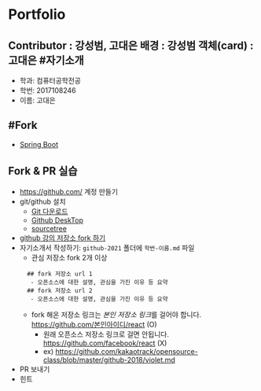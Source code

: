 # Portfolio
Contributor : 강성범, 고대은
배경 : 강성범
객체(card) : 고대은
#자기소개
-----
* 학과: 컴퓨터공학전공
* 학번: 2017108246
* 이름: 고대은

#Fork
--------
* [Spring Boot](https://github.com/acisliver/spring-boot)

Fork & PR 실습
--------------
* https://github.com/ 계정 만들기
* git/github 설치 
  * [Git 다운로드](https://git-scm.com/)
  * [Github DeskTop](https://desktop.github.com/)
  * [sourcetree](https://www.sourcetreeapp.com/)
* [github 강의 저장소 fork 하기](https://github.com/kakaotrack/opensource-class)
* 자기소개서 작성하기: `github-2021` 폴더에 `학번-이름.md` 파일
  - 관심 저장소 fork 2개 이상
  ```
    ## fork 저장소 url 1
     - 오픈소스에 대한 설명, 관심을 가진 이유 등 요약
    ## fork 저장소 url 2
     - 오픈소스에 대한 설명, 관심을 가진 이유 등 요약
  ```
  * fork 해온 저장소 링크는 *본인 저장소 링크*를 걸어야 합니다. https://github.com/본인아이디/react (O) 
    - 원래 오픈소스 저장소 링크로 걸면 안됩니다. https://github.com/facebook/react (X)
    - ex) https://github.com/kakaotrack/opensource-class/blob/master/github-2018/violet.md 
* PR 보내기
* 힌트

